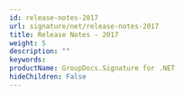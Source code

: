 ```yaml
---
id: release-notes-2017
url: signature/net/release-notes-2017
title: Release Notes - 2017
weight: 5
description: ""
keywords: 
productName: GroupDocs.Signature for .NET
hideChildren: False
---
```

